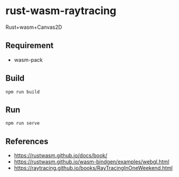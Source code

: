 # rust-wasm-raytracing
Rust+wasm+Canvas2D

## Requirement
- wasm-pack

## Build
```
npm run build
```

## Run
```
npm run serve
```

## References
- https://rustwasm.github.io/docs/book/
- https://rustwasm.github.io/wasm-bindgen/examples/webgl.html
- https://raytracing.github.io/books/RayTracingInOneWeekend.html
